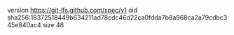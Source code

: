 version https://git-lfs.github.com/spec/v1
oid sha256:18372518449b634211ad78cdc46d22ca0fdda7b8a968ca2a79cdbc345e840ac4
size 48
